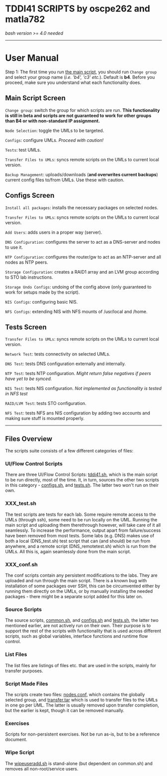 # TDDI41 SCRIPTS by oscpe262 and matla782
*bash version >= 4.0 needed*
***
# User Manual
Step 1: The first time you run [the main script](./tddi41.sh), you should run `Change group` and select your group name (*i.e. 'b4', 'c3' etc.*). Default is **b4**. Before you proceed, make sure you understand what each functionality does.
## Main Script Screen
`Change group`: switch the group for which scripts are run. **This functionality is still in beta and scripts are not guaranteed to work for other groups than B4 or with non-standard IP assignment.**

`Node Selection`: toggle the UMLs to be targeted.

`Configs`: configure UMLs. *Proceed with caution!*

`Tests`: test UMLs.

`Transfer Files to UMLs`: syncs remote scripts on the UMLs to current local version.

`Backup Management`: uploads/downloads (**and overwrites current backups**) current config files to/from UMLs. Use these with caution.


## Configs Screen
`Install all packages`: installs the necessary packages on selected nodes.

`Transfer Files to UMLs`: syncs remote scripts on the UMLs to current local version.

`Add Users`: adds users in a proper way (server).

`DNS Configuration`: configures the server to act as a DNS-server and nodes to use it.

`NTP Configuration`: configures the router/gw to act as an NTP-server and all nodes as NTP peers.

`Storage Configuration`: creates a RAID1 array and an LVM group according to STO lab instructions.

`Storage Undo Configs`: undoing of the config above (only guaranteed to work for setups made by the script).

`NIS Configs`: configuring basic NIS.

`NFS Configs`: extending NIS with NFS mounts of /usr/local and /home.

## Tests Screen
`Transfer Files to UMLs`: syncs remote scripts on the UMLs to current local version.

`Network Test`: tests connectivity on selected UMLs.

`DNS Test`: tests DNS configuration externally and internally.

`NTP Test`: tests NTP configuration. *Might return false negatives if peers have yet to be synced.*

`NIS Test`: tests NIS configuration. *Not implemented as functionality is tested in NFS test*

`RAID/LVM Test`: tests STO configuration.

`NFS Test`: tests NFS ans NIS configuration by adding two accounts and making sure stuff is mounted properly.

***
## Files Overview
The scripts suite consists of a few different categories of files:

### UI/Flow Control Scripts
There are three UI/Flow Control Scripts: [tddi41.sh](./tddi41.sh "Main Script"), which is the main script to be run directly, most of the time. It, in turn, sources the other two scripts in this category - [configs.sh](./configs.sh "Configuration Branch"), and [tests.sh](./tests.sh "Tests Branch"). The latter two won't run on their own.

### XXX_test.sh
The test scripts are tests for each lab. Some require remote access to the UMLs (through ssh), some need to be run locally on the UML. Running the main script and uploading them therethrough however, will take care of it all seamlessly. To increase the performance, output apart from failure/success have been removed from most tests. Some labs (e.g. DNS) makes use of both a local (DNS_test.sh) test script that can (and should) be run from anywhere, and a remote script (DNS_remotetest.sh) which is run from the UMLs. All this is, again seamlessly done from the main script.

### XXX_conf.sh
The conf scripts contain any persistent modifications to the labs. They are uploaded and run through the main script. There is a known bug with installation of some packages over SSH, this can be circumvented either by running them directly on the UMLs, or by manually installing the needed packages - there might be a separate script added for this later on.

### Source Scripts
The source scripts, [common.sh](./common.sh "Support Functions"), and [configs.sh](./configs.sh "Configuration Branch") and [tests.sh](./tests.sh "Tests Branch"), the latter two mentioned earlier, are not actively run on their own. Their purpose is to support the rest of the scripts with functionality that is used across different scripts, such as global variables, interface functions and runtime flow control.

### List Files
The list files are listings of files etc. that are used in the scripts, mainly for transfer purposes.

### Script Made Files
The scripts create two files: [nodes.conf](), which contains the globally selected group, and [transfer.tar]() which is used to transfer files to the UMLs in one go per UML. The latter is usually removed upon transfer completion, but the earlier is kept, though it can be removed manually.

### Exercises
Scripts for non-persistent exercises. Not be run as-is, but to be a reference document.

### Wipe Script
The [wipeuseradd.sh](./wipeuseradd.sh "Wipe Script") is stand-alone (but dependent on common.sh) and removes all non-root/service users.
